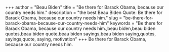+++
author = "Beau Biden"
title = "Be there for Barack Obama, because our country needs him."
description = "the best Beau Biden Quote: Be there for Barack Obama, because our country needs him."
slug = "be-there-for-barack-obama-because-our-country-needs-him"
keywords = "Be there for Barack Obama, because our country needs him.,beau biden,beau biden quotes,beau biden quote,beau biden sayings,beau biden saying,quotes, sayings,quote, saying, motivation"
+++
Be there for Barack Obama, because our country needs him.
